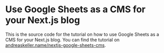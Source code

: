 # Use Google Sheets as a CMS for your Next.js blog

This is the source code for the tutorial on how to use Google Sheets as a CMS for your Next.js blog. You can find the tutorial on [andreaskeller.name/nextjs-google-sheets-cms](https://andreaskeller.name/blog/nextjs-google-sheets-cms).
